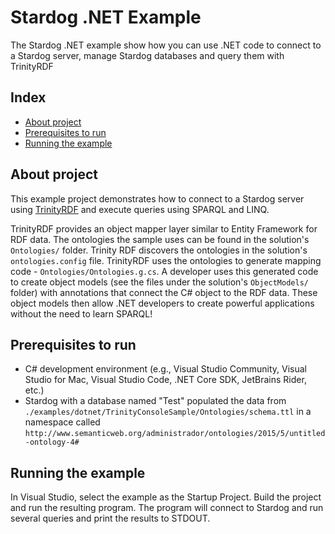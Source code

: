 # Stardog .NET Example
The Stardog .NET example show how you can use .NET code to connect to a Stardog server, manage Stardog databases and query them with TrinityRDF

## Index
- [About project](#about-project)
- [Prerequisites to run](#prerequisites-to-run)
- [Running the example](#running-the-example)

## About project
This example project demonstrates how to connect to a Stardog server using [TrinityRDF](https://trinity-rdf.net/) and execute queries using SPARQL and LINQ.

TrinityRDF provides an object mapper layer similar to Entity Framework for RDF data. The ontologies the sample uses can be found in the solution's `Ontologies/` folder. Trinity RDF discovers the ontologies in the solution's `ontologies.config` file. TrinityRDF uses the ontologies to generate mapping code - `Ontologies/Ontologies.g.cs`. A developer uses this generated code to create object models (see the files under the solution's `ObjectModels/` folder) with annotations that connect the C# object to the RDF data. These object models then allow .NET developers to create powerful applications without the need to learn SPARQL!

## Prerequisites to run

* C# development environment (e.g., Visual Studio Community, Visual Studio for Mac, Visual Studio Code, .NET Core SDK, JetBrains Rider, etc.)
* Stardog with a database named "Test" populated the data from `./examples/dotnet/TrinityConsoleSample/Ontologies/schema.ttl` in a namespace called `http://www.semanticweb.org/administrador/ontologies/2015/5/untitled-ontology-4#`

## Running the example

In Visual Studio, select the example as the Startup Project. 
Build the project and run the resulting program. The program will connect to Stardog and run several queries and print the results to STDOUT.